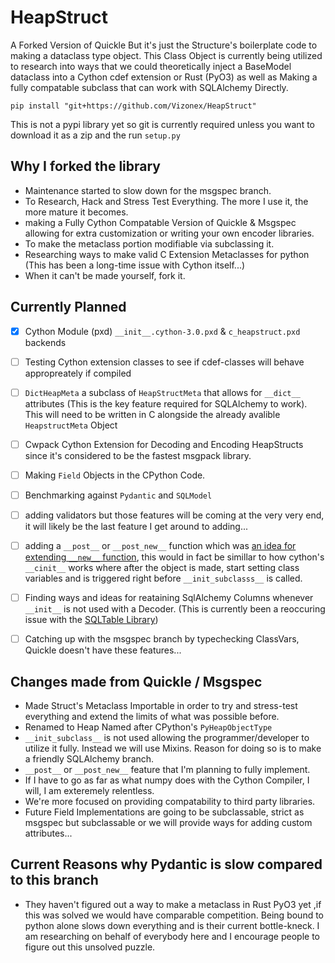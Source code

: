 # HeapStruct 

A Forked Version of Quickle But it's just the Structure's boilerplate code to making a dataclass type object.
This Class Object is currently being utilized to research into ways that we could theoretically inject a 
BaseModel dataclass into a Cython cdef extension or Rust (PyO3) as well as Making a fully compatable subclass that can work 
with SQLAlchemy Directly. 

```
pip install "git+https://github.com/Vizonex/HeapStruct"
```
This is not a pypi library yet so git is currently required unless you want to download it as a zip and the run `setup.py`


## Why I forked the library
- Maintenance started to slow down for the msgspec branch.
- To Research, Hack and Stress Test Everything. 
The more I use it, the more mature it becomes.
- making a Fully Cython Compatable Version of Quickle & Msgspec allowing for extra customization or writing your own encoder libraries.
- To make the metaclass portion modifiable via subclassing it.
- Researching ways to make valid C Extension Metaclasses for python (This has been a long-time issue with Cython itself...)
- When it can't be made yourself, fork it.

## Currently Planned
- [x] Cython Module (pxd) `__init__.cython-3.0.pxd` & `c_heapstruct.pxd` backends
- [ ] Testing Cython extension classes to see if cdef-classes will behave appropreately if compiled

- [ ] `DictHeapMeta` a subclass of `HeapStructMeta` that allows for `__dict__` attributes (This is the key feature required for SQLAlchemy to work). This will need to be written in C alongside the already avalible `HeapstructMeta` Object 

- [ ] Cwpack Cython Extension for Decoding and Encoding HeapStructs since it's considered to be the fastest msgpack library.

- [ ] Making `Field` Objects in the CPython Code.

- [ ] Benchmarking against `Pydantic` and `SQLModel`

- [ ] adding validators but those features will be coming at the very very end, it will likely be the last feature I get around to adding...

- [ ] adding a `__post__` or `__post_new__` function which was [an idea for extending `__new__` function](https://discuss.python.org/t/add-a-post-method-equivalent-to-the-new-method-but-called-after-init/5449), this would in fact be simillar to how cython's `__cinit__` works where after the object is made, start setting class variables and is triggered right before `__init_subclasss__` is called.

- [ ] Finding ways and ideas for reataining SqlAlchemy Columns whenever  `__init__` is not used with a Decoder. (This is currently been a reoccuring issue with the [SQLTable Library](https://github.com/Vizonex/SQLTable))

- [ ] Catching up with the msgspec branch by typechecking ClassVars, Quickle doesn't have these features...

## Changes made from Quickle / Msgspec
- Made Struct's Metaclass Importable in order to try and stress-test everything and extend the limits of what was possible before.
- Renamed to Heap Named after CPython's `PyHeapObjectType`
- `__init_subclass__` is not used allowing the programmer/developer to utilize it fully. Instead we will use Mixins. Reason for doing so is to make a friendly SQLAlchemy branch.
- `__post__` or `__post_new__` feature that I'm planning to fully implement.
- If I have to go as far as what numpy does with the Cython Compiler, I will, I am exteremely relentless.
- We're more focused on providing compatability to third party libraries.
- Future Field Implementations are going to be subclassable, strict as msgspec but subclassable or we will provide ways for adding custom attributes...


## Current Reasons why Pydantic is slow compared to this branch
- They haven't figured out a way to make a metaclass in Rust PyO3 yet ,if this was solved we would have comparable competition.
Being bound to python alone slows down everything and is their current bottle-kneck. I am researching on behalf of everybody
here and I encourage people to figure out this unsolved puzzle.


